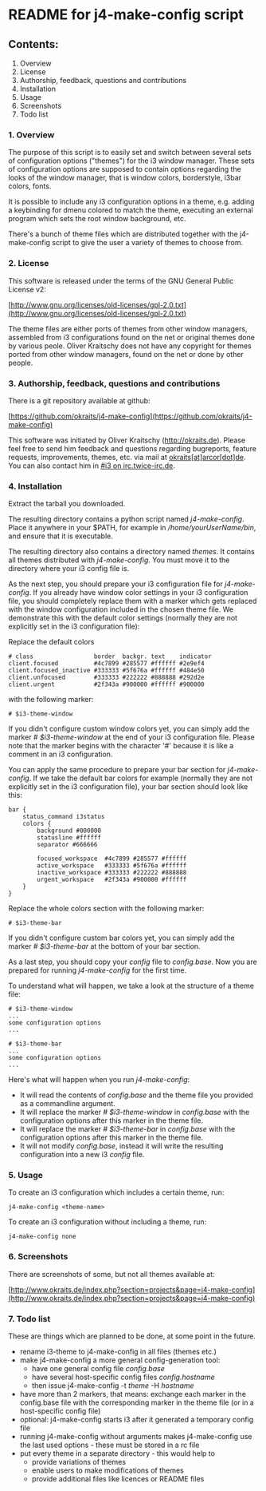# README for j4-make-config script

## Contents:

1. Overview
2. License
3. Authorship, feedback, questions and contributions
4. Installation
5. Usage
6. Screenshots 
7. Todo list

### 1. Overview

The purpose of this script is to easily set and switch between several
sets of configuration options ("themes") for the i3 window manager.
These sets of configuration options are supposed to contain options
regarding the looks of the window manager, that is window colors,
borderstyle, i3bar colors, fonts.  

It is possible to include any i3 configuration options in a theme,
e.g. adding a keybinding for dmenu colored to match the theme,
executing an external program which sets the root window background, etc.  

There's a bunch of theme files which are distributed together with
the j4-make-config script to give the user a variety of themes to
choose from.

### 2. License

This software is released under the terms of the
GNU General Public License v2:

[http://www.gnu.org/licenses/old-licenses/gpl-2.0.txt](http://www.gnu.org/licenses/old-licenses/gpl-2.0.txt)

The theme files are either ports of themes from other window managers,
assembled from i3 configurations found on the net or original themes
done by various peole. Oliver Kraitschy does not have any copyright for
themes ported from other window managers, found on the net or done by
other people.

### 3. Authorship, feedback, questions and contributions

There is a git repository available at github:

[https://github.com/okraits/j4-make-config](https://github.com/okraits/j4-make-config)

This software was initiated by Oliver Kraitschy (http://okraits.de).
Please feel free to send him feedback and questions regarding
bugreports, feature requests, improvements, themes, etc. via mail at
[okraits[at]arcor[dot]de](mailto:okraits@arcor.de). You can also contact
him in [#i3 on irc.twice-irc.de]( irc://irc.twice-irc.de/i3).

### 4. Installation

Extract the tarball you downloaded.

The resulting directory contains a python script named *j4-make-config*. Place
it anywhere in your $PATH, for example in */home/yourUserName/bin*, and
ensure that it is executable.

The resulting directory also contains a directory named *themes*. It
contains all themes distributed with *j4-make-config*. You must move it to the
directory where your i3 config file is.

As the next step, you should prepare your i3 configuration file for
*j4-make-config*. If you already have window color settings in your i3
configuration file, you should completely replace them with a marker
which gets replaced with the window configuration included in the chosen
theme file. We demonstrate this with the default color settings
(normally they are not explicitly set in the i3 configuration file):

Replace the default colors

    # class                 border  backgr. text    indicator
    client.focused          #4c7899 #285577 #ffffff #2e9ef4
    client.focused_inactive #333333 #5f676a #ffffff #484e50
    client.unfocused        #333333 #222222 #888888 #292d2e
    client.urgent           #2f343a #900000 #ffffff #900000

with the following marker:

    # $i3-theme-window

If you didn't configure custom window colors yet, you can simply add the
marker *# $i3-theme-window* at the end of your i3 configuration file.
Please note that the marker begins with the character '#' because it is like
a comment in an i3 configuration.

You can apply the same procedure to prepare your bar section for
*j4-make-config*. If we take the default bar colors for example (normally they
are not explicitly set in the i3 configuration file), your bar section
should look like this:

    bar {
    	status_command i3status
        colors {
            background #000000
            statusline #ffffff
            separator #666666
    
            focused_workspace  #4c7899 #285577 #ffffff
            active_workspace   #333333 #5f676a #ffffff
            inactive_workspace #333333 #222222 #888888
            urgent_workspace   #2f343a #900000 #ffffff
        }
    }

Replace the whole colors section with the following marker:

    # $i3-theme-bar

If you didn't configure custom bar colors yet, you can simply add the
marker *# $i3-theme-bar* at the bottom of your bar section.

As a last step, you should copy your *config* file to *config.base*.
Now you are prepared for running *j4-make-config* for the first time.

To understand what will happen, we take a look at the structure of a
theme file:

    # $i3-theme-window
    ...
    some configuration options
    ...
    
    # $i3-theme-bar
    ...
    some configuration options
    ...

Here's what will happen when you run *j4-make-config*:

- It will read the contents of *config.base* and the theme file you
provided as a commandline argument.
- It will replace the marker *# $i3-theme-window* in *config.base* with
the configuration options after this marker in the theme file.
- It will replace the marker *# $i3-theme-bar* in *config.base*
with the configuration options after this marker in the theme file.
- It will not modify *config.base*, instead it will write the resulting
configuration into a new i3 *config* file.

### 5. Usage

To create an i3 configuration which includes a certain theme, run:

    j4-make-config <theme-name>

To create an i3 configuration without including a theme, run:

    j4-make-config none

### 6. Screenshots

There are screenshots of some, but not all themes available at:

[http://www.okraits.de/index.php?section=projects&page=j4-make-config](http://www.okraits.de/index.php?section=projects&page=j4-make-config)

### 7. Todo list

These are things which are planned to be done, at some point
in the future.

- rename i3-theme to j4-make-config in all files (themes etc.)
- make j4-make-config a more general config-generation tool:
  - have one general config file *config.base*
  - have several host-specific config files *config.hostname*
  - then issue j4-make-config -t *theme* -H *hostname*
- have more than 2 markers, that means: exchange each marker
  in the config.base file with the corresponding marker in
  the theme file (or in a host-specific config file)
- optional: j4-make-config starts i3 after it generated a
  temporary config file
- running j4-make-config without arguments makes j4-make-config
  use the last used options - these must be stored in a rc file
- put every theme in a separate directory - this would help to
  - provide variations of themes
  - enable users to make modifications of themes
  - provide additional files like licences or README files
